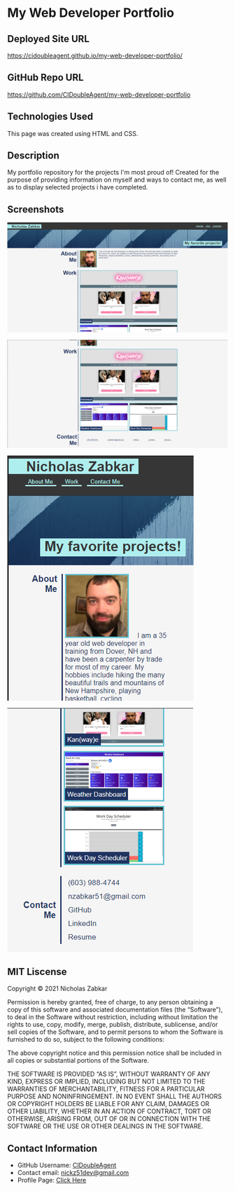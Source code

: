 # My Web Developer Portfolio

## Deployed Site URL
https://cidoubleagent.github.io/my-web-developer-portfolio/

## GitHub Repo URL
https://github.com/CIDoubleAgent/my-web-developer-portfolio

## Technologies Used
This page was created using HTML and CSS.

## Description
My portfolio repository for the projects I'm most proud of!
Created for the purpose of providing information on myself and ways to contact me, 
as well as to display selected projects i have completed.

## Screenshots
![Web Developer Portfolio 1](https://github.com/CIDoubleAgent/my-web-developer-portfolio/blob/main/images/Web%20Developer%20Portfolio%201.png?raw=true)

![Web Developer Portfolio 2](https://github.com/CIDoubleAgent/my-web-developer-portfolio/blob/main/images/Web%20Developer%20Portfolio%202.png?raw=true)

![Web Developer Portfolio 3](https://github.com/CIDoubleAgent/my-web-developer-portfolio/blob/main/images/Web%20Developer%20Portfolio%203.png?raw=true)

![Web Developer Portfolio 4](https://github.com/CIDoubleAgent/my-web-developer-portfolio/blob/main/images/Web%20Developer%20Portfolio%204.png?raw=true)

## MIT Liscense
Copyright © 2021 Nicholas Zabkar

Permission is hereby granted, free of charge, to any person obtaining a copy of this software and associated documentation files (the “Software”), to deal in the Software without restriction, including without limitation the rights to use, copy, modify, merge, publish, distribute, sublicense, and/or sell copies of the Software, and to permit persons to whom the Software is furnished to do so, subject to the following conditions:

The above copyright notice and this permission notice shall be included in all copies or substantial portions of the Software.

THE SOFTWARE IS PROVIDED “AS IS”, WITHOUT WARRANTY OF ANY KIND, EXPRESS OR IMPLIED, INCLUDING BUT NOT LIMITED TO THE WARRANTIES OF MERCHANTABILITY, FITNESS FOR A PARTICULAR PURPOSE AND NONINFRINGEMENT. IN NO EVENT SHALL THE AUTHORS OR COPYRIGHT HOLDERS BE LIABLE FOR ANY CLAIM, DAMAGES OR OTHER LIABILITY, WHETHER IN AN ACTION OF CONTRACT, TORT OR OTHERWISE, ARISING FROM, OUT OF OR IN CONNECTION WITH THE SOFTWARE OR THE USE OR OTHER DEALINGS IN THE SOFTWARE.

## Contact Information
* GitHub Username: [CIDoubleAgent](https://github.com/CIDoubleAgent)
* Contact email: [nickz51dev@gmail.com](https://mail.google.com/mail/?view=cm&fs=1&tf=1&to=nickz51dev@gmail.com)
* Profile Page: [Click Here](https://cidoubleagent.github.io/react-portfolio/)